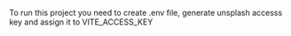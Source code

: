 To run this project you need to create .env file, generate unsplash accesss key and assign it to VITE_ACCESS_KEY
